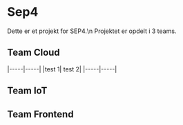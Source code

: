 # Sep4

Dette er et projekt for SEP4.\n Projektet er opdelt i 3 teams.
## Team Cloud

|-----|-----|
|test 1| test 2|
|-----|-----|
## Team IoT

## Team Frontend
